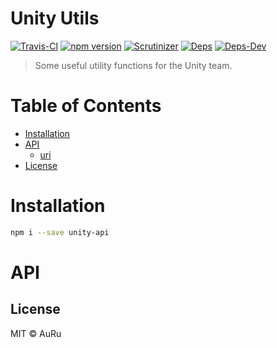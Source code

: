 # Unity Utils

[![Travis-CI](https://api.travis-ci.org/auru/unity-api.svg?branch=master)](https://travis-ci.org/auru/unity-api)
[![npm version](https://badge.fury.io/js/unity-api.svg)](https://badge.fury.io/js/unity-api)
[![Scrutinizer](https://scrutinizer-ci.com/g/auru/unity-api/badges/quality-score.png?b=master)](https://scrutinizer-ci.com/g/auru/unity-api/)
[![Deps](https://david-dm.org/auru/unity-api/status.svg)](https://david-dm.org/auru/unity-api)
[![Deps-Dev](https://david-dm.org/auru/unity-api/dev-status.svg)](https://david-dm.org/auru/unity-api)

> Some useful utility functions for the Unity team.

# Table of Contents
  * [Installation](#installation)
  * [API](#api)
    * [uri](#uri)
  * [License](#license)

# Installation

```bash
npm i --save unity-api
```

# API

## License
MIT © AuRu
